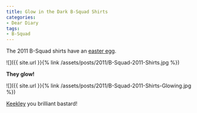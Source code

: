 ```yaml
---
title: Glow in the Dark B-Squad Shirts
categories:
- Dear Diary
tags:
- B-Squad
---
```


The 2011 B-Squad shirts have an [easter egg](http://en.wikipedia.org/wiki/Easter_egg_(media)).

![]({{ site.url }}{% link /assets/posts/2011/B-Squad-2011-Shirts.jpg %})

**They glow!**

![]({{ site.url }}{% link /assets/posts/2011/B-Squad-2011-Shirts-Glowing.jpg %})

[Keekley](https://twitter.com/#!/tkeekley) you brilliant bastard!
